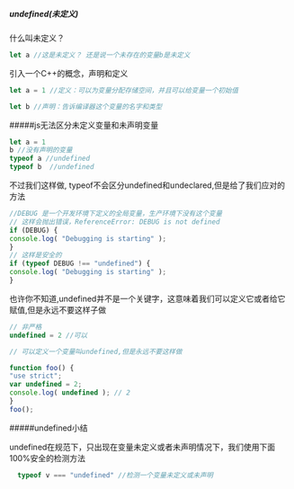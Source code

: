 ##### undefined(未定义)
什么叫未定义？
```js
let a //这是未定义？ 还是说一个未存在的变量b是未定义
```
引入一个C++的概念，声明和定义
```js
let a = 1 //定义：可以为变量分配存储空间，并且可以给变量一个初始值

let b //声明：告诉编译器这个变量的名字和类型
```

#####js无法区分未定义变量和未声明变量
```js
let a = 1
b //没有声明的变量
typeof a //undefined
typeof b  //undefined
```

不过我们这样做, typeof不会区分undefined和undeclared,但是给了我们应对的方法
```js
//DEBUG 是一个开发环境下定义的全局变量，生产环境下没有这个变量
// 这样会抛出错误，ReferenceError: DEBUG is not defined
if (DEBUG) {
console.log( "Debugging is starting" );
}
// 这样是安全的
if (typeof DEBUG !== "undefined") {
console.log( "Debugging is starting" );
}
```

也许你不知道,undefined并不是一个关键字，这意味着我们可以定义它或者给它赋值,但是永远不要这样子做
```js
// 非严格
undefined = 2 //可以

// 可以定义一个变量叫undefined,但是永远不要这样做

function foo() {
"use strict";
var undefined = 2;
console.log( undefined ); // 2
}
foo();
```

#####undefined小结

undefined在规范下，只出现在变量未定义或者未声明情况下，我们使用下面100%安全的检测方法
```js
  typeof v === "undefined" //检测一个变量未定义或未声明
```